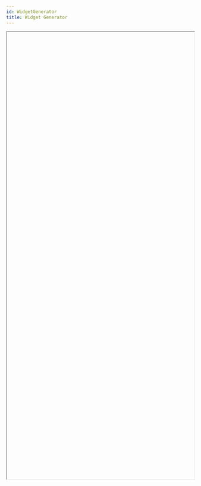 ```yaml
---
id: WidgetGenerator
title: Widget Generator
---
```


<style>
    .navPusher article {
      padding: 0;
      background: transparent;
      border: none;
    }
    
    .onPageNav {
      display: none;
    }
    
    .postHeader {
      display: none;
    }
    
    .docMainContainer {
      flex-grow: 1;
    }
    
    @media only screen and (min-width: 1200px) {
      .docOnPageNav {
        display: initial;
        visibility: hidden
      }
    
      .docMainContainer {
        position: relative
      }
    
      .docMainContainer .wrapper {
        width: 910px;
      }
    }
    
    @media only screen and (max-width: 1200px) {
      .separateOnPageNav .docsNavContainer {
        flex: 0 0 240px;
      }
        
      .docOnPageNav {
        display: none;
      }
    }
</style>

<iframe
  id="widget-generator-iframe"
  name="Generator"
  src=""
  width="100%"
  height="1200">
</iframe>

<script>  
  document.addEventListener('DOMContentLoaded', function() {
    var defaultWidgetUrl = "https://widget.kyber.network/widget/config/?widget_url=https://widget.kyber.network";
    var fallbackWidgetUrl = "https://widget.knstats.com/widget/config/?widget_url=https://widget.knstats.com&version=no";
    var domain = window.location.hostname;
    var iframe = document.getElementById("widget-generator-iframe");
    if (domain === "developer.kyber.network") {
      iframe.src = defaultWidgetUrl;
    } else {
      iframe.src = fallbackWidgetUrl;
    }
  });
</script>
